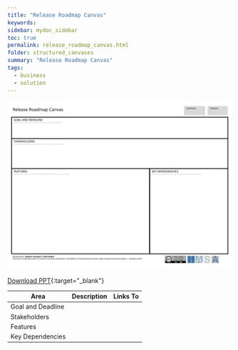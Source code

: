```yaml
---
title: "Release Roadmap Canvas"
keywords: 
sidebar: mydoc_sidebar
toc: true
permalink: release_roadmap_canvas.html
folder: structured_canvases
summary: "Release Roadmap Canvas"
tags: 
  - business
  - solution
---
```


![image001](media/release_roadmap_canvas.svg)

[Download PPT](media/ppt/release_roadmap_canvas.ppt){:target="_blank"}

| Area              | Description | Links To |
| ----------------- | ----------- | -------- |
| Goal and Deadline |             |          |
| Stakeholders      |             |          |
| Features          |             |          |
| Key Dependencies  |             |          |